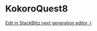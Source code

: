 # KokoroQuest8

[Edit in StackBlitz next generation editor ⚡️](https://stackblitz.com/~/github.com/TabareMajem/KokoroQuest8)